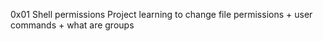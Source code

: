 0x01 Shell permissions
Project learning to change file permissions + user commands + what are groups
